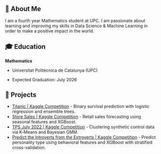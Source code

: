 ## 👋 About Me

I am a fourth year Mathematics student at UPC. I am passionate about learning and improving my skills in Data Science & Machine Learning in order to make a positive impact in the world.

## 🎓 Education

**Mathematics**

- Universitat Politècnica de Catalunya (UPC)

- Expected Graduation: July 2026

## 🎯 Projects

- [Titanic | Kaggle Competition](https://github.com/oriolraventost/Kaggle-Competitions/blob/main/titanic.ipynb) - Binary survival prediction with logistic regression and ensemble trees.
- [Store Sales | Kaggle Competition](https://github.com/oriolraventost/Kaggle-Competitions/blob/main/store-sales.ipynb) - Retail sales forecasting using seasonal features and XGBoost.
- [TPS July 2022 | Kaggle Competition](https://github.com/oriolraventost/Kaggle-Competitions/blob/main/tps-july-2022.ipynb) - Clustering synthetic control data via K‑Means and Bayesian GMM.
- [Predict the Introverts from the Extroverts | Kaggle Competition](https://github.com/oriolraventost/Kaggle-Competitions/blob/main/predict-the-introverts-from-the-extroverts.ipynb) - Predict personality type using behavioral features and XGBoost with stratified cross-validation.
  

<!--
**oriolraventost/oriolraventost** is a ✨ _special_ ✨ repository because its `README.md` (this file) appears on your GitHub profile.

Here are some ideas to get you started:

- 🔭 I’m currently working on ...
- 🌱 I’m currently learning ...
- 👯 I’m looking to collaborate on ...
- 🤔 I’m looking for help with ...
- 💬 Ask me about ...
- 📫 How to reach me: ...
- 😄 Pronouns: ...
- ⚡ Fun fact: ...
-->
